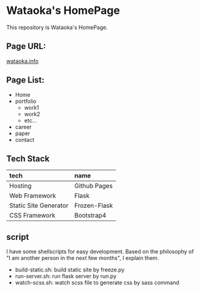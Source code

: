 # Wataoka's HomePage
This repository is Wataoka's HomePage.

## Page URL:
[wataoka.info](wataoka.info)

## Page List:

- Home
- portfolio
  - work1
  - work2
  - etc...
- career
- paper
- contact

## Tech Stack
|tech|name|
|:--|:--|
|Hosting| Github Pages|
|Web Framework|Flask|
|Static Site Generator|Frozen-Flask|
|CSS Framework|Bootstrap4|

## script
I have some shellscripts for easy development. Based on the philosophy of "I am another person in the next few months", I explain them.

- build-static.sh: build static site by freeze.py
- run-server.sh: run flask server by run.py
- watch-scss.sh: watch scss file to generate css by sass command